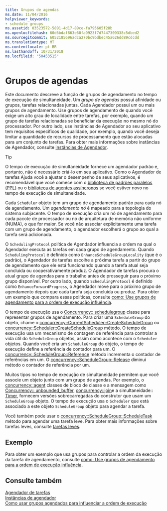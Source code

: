 ```yaml
---
title: Grupos de agendas
ms.date: 11/04/2016
helpviewer_keywords:
- schedule groups
ms.assetid: 03523572-5891-4d17-89ce-fa795605f28b
ms.openlocfilehash: 60d6bdaf863e60fa9923f7d7447309338c5dbed2
ms.sourcegitcommit: 6052185696adca270bc9bdbec45a626dd89cdcdd
ms.translationtype: MT
ms.contentlocale: pt-BR
ms.lasthandoff: 10/31/2018
ms.locfileid: "50453515"
---
```

# <a name="schedule-groups"></a>Grupos de agendas

Este documento descreve a função de grupos de agendamento no tempo de execução de simultaneidade. Um *grupo de agendas* possui afinidade ou grupos, tarefas relacionadas juntas. Cada Agendador possui um ou mais grupos de agendamento. Use grupos de agendamento de quando você exige um alto grau de localidade entre tarefas, por exemplo, quando um grupo de tarefas relacionadas se beneficiar da execução no mesmo nó do processador. Por outro lado, use instâncias de Agendador ao seu aplicativo tem requisitos específicos de qualidade, por exemplo, quando você deseja limitar a quantidade de recursos de processamento que estão alocadas para um conjunto de tarefas. Para obter mais informações sobre instâncias de Agendador, consulte [instâncias de Agendador](../../parallel/concrt/scheduler-instances.md).

> [!TIP]
>  O tempo de execução de simultaneidade fornece um agendador padrão e, portanto, não é necessário criá-lo em seu aplicativo. Como o Agendador de tarefas Ajuda você a ajustar o desempenho de seus aplicativos, é recomendável que você comece com o [biblioteca de padrões paralelos (PPL)](../../parallel/concrt/parallel-patterns-library-ppl.md) ou o [biblioteca de agentes assíncronos](../../parallel/concrt/asynchronous-agents-library.md) se você estiver novo no tempo de execução de simultaneidade.

Cada `Scheduler` objeto tem um grupo de agendamento padrão para cada nó de agendamento. Um *agendamento nó* é mapeado para a topologia do sistema subjacente. O tempo de execução cria um nó de agendamento para cada pacote de processador ou nó de arquitetura de memória não uniforme (NUMA), o que for maior. Se você não associar explicitamente uma tarefa com um grupo de agendamento, o agendador escolherá o grupo ao qual a tarefa será adicionada.

O `SchedulingProtocol` política de Agendador influencia a ordem na qual o Agendador executa as tarefas em cada grupo de agendamento. Quando `SchedulingProtocol` é definido como `EnhanceScheduleGroupLocality` (que é o padrão), o Agendador de tarefas escolhe a próxima tarefa a partir do grupo de agendamento que ele está funcionando quando a tarefa atual seja concluída ou cooperativamente produz. O Agendador de tarefas procura o atual grupo de agendas para o trabalho antes de prosseguir para o próximo grupo disponível. Por outro lado, quando `SchedulingProtocol` é definido como `EnhanceForwardProgress`, o Agendador move para o próximo grupo de agendamento depois que cada tarefa seja concluída ou produz. Para obter um exemplo que compara essas políticas, consulte [como: Use grupos de agendamento para a ordem de execução influência](../../parallel/concrt/how-to-use-schedule-groups-to-influence-order-of-execution.md).

O tempo de execução usa o [Concurrency:: schedulegroup](../../parallel/concrt/reference/schedulegroup-class.md) classe para representar grupos de agendamento. Para criar uma `ScheduleGroup` do objeto, chame o [concurrency::CurrentScheduler::CreateScheduleGroup](reference/currentscheduler-class.md#createschedulegroup) ou [concurrency::Scheduler::CreateScheduleGroup](reference/scheduler-class.md#createschedulegroup) método. O tempo de execução usa um mecanismo de contagem de referência para controlar a vida útil do `ScheduleGroup` objetos, assim como acontece com o `Scheduler` objetos. Quando você cria um `ScheduleGroup` do objeto, o tempo de execução define a referência de contador para um. O [concurrency::ScheduleGroup::Reference](reference/schedulegroup-class.md#reference) método incrementa o contador de referências em um. O [concurrency::ScheduleGroup::Release](reference/schedulegroup-class.md#release) diminui método o contador de referência por um.

Muitos tipos no tempo de execução de simultaneidade permitem que você associe um objeto junto com um grupo de agendas. Por exemplo, o [concurrency::agent](../../parallel/concrt/reference/agent-class.md) classes de bloco de classe e a mensagem como [Concurrency:: unbounded_buffer](reference/unbounded-buffer-class.md), [concurrency::join](../../parallel/concrt/reference/join-class.md)e a simultaneidade::[ Timer](reference/timer-class.md), fornecem versões sobrecarregadas do construtor que usam um `ScheduleGroup` objeto. O tempo de execução usa o `Scheduler` que está associado a este objeto `ScheduleGroup` objeto para agendar a tarefa.

Você também pode usar o [concurrency::ScheduleGroup::ScheduleTask](reference/schedulegroup-class.md#scheduletask) método para agendar uma tarefa leve. Para obter mais informações sobre tarefas leves, consulte [tarefas leves](../../parallel/concrt/lightweight-tasks.md).

## <a name="example"></a>Exemplo

Para obter um exemplo que usa grupos para controlar a ordem da execução da tarefa de agendamento, consulte [como: Use grupos de agendamento para a ordem de execução influência](../../parallel/concrt/how-to-use-schedule-groups-to-influence-order-of-execution.md).

## <a name="see-also"></a>Consulte também

[Agendador de tarefas](../../parallel/concrt/task-scheduler-concurrency-runtime.md)<br/>
[Instâncias de agendador](../../parallel/concrt/scheduler-instances.md)<br/>
[Como usar grupos agendados para influenciar a ordem de execução](../../parallel/concrt/how-to-use-schedule-groups-to-influence-order-of-execution.md)

